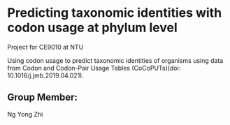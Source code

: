 # Predicting taxonomic identities with codon usage at phylum level
Project for CE9010 at NTU

Using codon usage to predict taxonomic identities of organisms using data from Codon and Codon-Pair Usage Tables (CoCoPUTs)(doi: 10.1016/j.jmb.2019.04.021).

## Group Member:
Ng Yong Zhi
